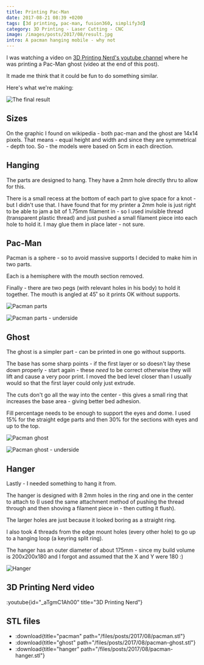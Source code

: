 ```yaml
---
title: Printing Pac-Man
date: 2017-08-21 08:39 +0200
tags: [3d printing, pac-man, fusion360, simplify3d]
category: 3D Printing - Laser Cutting - CNC
image: /images/posts/2017/08/result.jpg
intro: A pacman hanging mobile - why not
---
```


I was watching a video on [3D Printing Nerd's youtube channel](https://www.youtube.com/channel/UC_7aK9PpYTqt08ERh1MewlQ) where he was printing a Pac-Man ghost (video at the end of this post).

It made me think that it could be fun to do something similar.

Here's what we're making:

![The final result](/images/posts/2017/08/result.jpg)

## Sizes

On the graphic I found on wikipedia - both pac-man and the ghost are 14x14 pixels. That means - equal height and width and since they are symmetrical - depth too. So - the models were based on 5cm in each direction.

## Hanging

The parts are designed to hang. They have a 2mm hole directly thru to allow for this.

There is a small recess at the bottom of each part to give space for a knot - but I didn't use that. I have found that for my printer a 2mm hole is just right to be able to jam a bit of 1.75mm filament in - so I used invisible thread (transparent plastic thread) and just pushed a small filament piece into each hole to hold it. I may glue them in place later - not sure.

## Pac-Man

Pacman is a sphere - so to avoid massive supports I decided to make him in two parts.

Each is a hemisphere with the mouth section removed.

Finally - there are two pegs (with relevant holes in his body) to hold it together. The mouth is angled at 45˚ so it prints OK without supports.

![Pacman parts](/images/posts/2017/08/pacman.png)

![Pacman parts - underside](/images/posts/2017/08/pacman-underside.png)

## Ghost

The ghost is a simpler part - can be printed in one go without supports.

The base has some sharp points - if the first layer or so doesn't lay these down properly - start again - these _need_ to be correct otherwise they will lift and cause a very poor print. I moved the bed level closer than I usually would so that the first layer could only just extrude.

The cuts don't go all the way into the center - this gives a small ring that increases the base area - giving better bed adhesion.

Fill percentage needs to be enough to support the eyes and dome. I used 15% for the straight edge parts and then 30% for the sections with eyes and up to the top.

![Pacman ghost](/images/posts/2017/08/ghost.png)

![Pacman ghost - underside](/images/posts/2017/08/ghost-underside.png)

## Hanger

Lastly - I needed something to hang it from.

The hanger is designed with 8 2mm holes in the ring and one in the center to attach to (I used the same attachment method of pushing the thread through and then shoving a filament piece in - then cutting it flush).

The larger holes are just because it looked boring as a straight ring.

I also took 4 threads from the edge mount holes (every other hole) to go up to a hanging loop (a keyring split ring).

The hanger has an outer diameter of about 175mm - since my build volume is 200x200x180 and I forgot and assumed that the X and Y were 180 :)

![Hanger](/images/posts/2017/08/hanger.png)

## 3D Printing Nerd video

:youtube{id="_aTgmC1Ah00" title="3D Printing Nerd"}

## STL files

- :download{title="pacman" path="/files/posts/2017/08/pacman.stl"}
- :download{title="ghost" path="/files/posts/2017/08/pacman-ghost.stl"}
- :download{title="hanger" path="/files/posts/2017/08/pacman-hanger.stl"}

